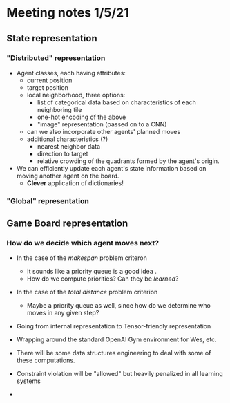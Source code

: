 # Meeting notes 1/5/21

## State representation

### "Distributed" representation

* Agent classes, each having attributes:
  * current position 
  * target position
  * local neighborhood, three options:
    * list of categorical data based on characteristics of each neighboring tile
    * one-hot encoding of the above
    * "image" representation (passed on to a CNN)
  * can we also incorporate other agents' planned moves
  * additional characteristics (?)
    * nearest neighbor data
    * direction to target
    * relative crowding of the quadrants formed by the agent's origin.
* We can efficiently update each agent's state information based on moving another agent on the board. 
  * **Clever** application of dictionaries!

### "Global" representation



## Game Board representation

### How do we decide which agent moves next?

* In the case of the *makespan* problem criteron
  * It sounds like a priority queue is a good idea .
  * How do we compute priorities? Can they be *learned*?
* In the case of the *total distance* problem criterion
  * Maybe a priority queue as well, since how do we determine who moves in any given step?

* Going from internal representation to Tensor-friendly representation
* Wrapping around the standard OpenAI Gym environment for Wes, etc.
* There will be some data structures engineering to deal with some of these computations.
* Constraint violation will be "allowed" but heavily penalized in all learning systems
* 